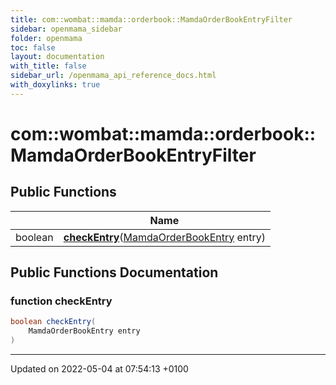 ```yaml
---
title: com::wombat::mamda::orderbook::MamdaOrderBookEntryFilter
sidebar: openmama_sidebar
folder: openmama
toc: false
layout: documentation
with_title: false
sidebar_url: /openmama_api_reference_docs.html
with_doxylinks: true
---
```


# com::wombat::mamda::orderbook::MamdaOrderBookEntryFilter





## Public Functions

|                | Name           |
| -------------- | -------------- |
| boolean | **[checkEntry](interfacecom_1_1wombat_1_1mamda_1_1orderbook_1_1MamdaOrderBookEntryFilter.html#function-checkentry)**([MamdaOrderBookEntry](classcom_1_1wombat_1_1mamda_1_1orderbook_1_1MamdaOrderBookEntry.html) entry) |

## Public Functions Documentation

### function checkEntry

```java
boolean checkEntry(
    MamdaOrderBookEntry entry
)
```


-------------------------------

Updated on 2022-05-04 at 07:54:13 +0100